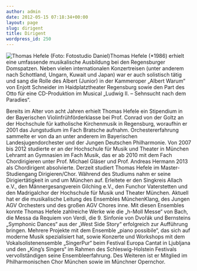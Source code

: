 ```yaml
---
author: admin
date: 2012-05-15 07:18:34+00:00
layout: page
slug: dirigent
title: Dirigent
wordpress_id: 250
---
```


![Thomas Hefele (Foto: Fotostudio Daniel)](https://www.agv-muenchen.de/wp-content/uploads/2014/07/10104-13-15-CopyrightFotostudioDaniel.jpg)Thomas Hefele (*1986) erhielt eine umfassende musikalische Ausbildung bei den Regensburger Domspatzen. Neben vielen internationalen Konzertreisen (unter anderem nach Schottland, Ungarn, Kuwait und Japan) war er auch solistisch tätig und sang die Rolle des Albert (Junior) in der Kammeroper „Albert Warum“ von Enjott Schneider im Haidplatztheater Regensburg sowie den Part des Otto für eine CD-Produktion im Musical „Ludwig II. – Sehnsucht nach dem Paradies“.

Bereits im Alter von acht Jahren erhielt Thomas Hefele ein Stipendium in der Bayerischen Violinfrühförderklasse bei Prof. Conrad von der Goltz an der Hochschule für katholische Kirchenmusik in Regensburg, woraufhin er 2001 das Jungstudium im Fach Bratsche aufnahm. Orchestererfahrung sammelte er von da an unter anderem im Bayerischen Landesjugendorchester und der Jungen Deutschen Philharmonie.
Von 2007 bis 2012 studierte er an der Hochschule für Musik und Theater in München Lehramt an Gymnasien im Fach Musik, das er ab 2010 mit dem Fach Chordirigieren unter Prof. Michael Gläser und Prof. Andreas Hermann 2013 als Chordirigent absolvierte. Derzeit studiert Thomas Hefele im Master-Studiengang Dirigieren/Chor.
Während des Studiums nahm er seine Dirigiertätigkeit in und um München auf. Erleitete er den Singkreis Allach e.V., den Männergesangverein Gilching e.V., den Funchor Vaterstetten und den Madrigalchor der Hochschule für Musik und Theater München. Aktuell hat er die musikalische Leitung des Ensembles MünchenKlang, des Jungen AGV Orchesters und des großen AGV Chores inne.
Mit diesen Ensembles konnte Thomas Hefele zahlreiche Werke wie die „h-Moll Messe“ von Bach, die Messa da Requiem von Verdi, die 9. Sinfonie von Dvořák und Bernsteins „Symphonic Dances“ aus der „West Side Story“ erfolgreich zur Aufführung bringen.
Mehrere Projekte mit dem Ensemble „piano possibile“, das sich auf moderne Musik spezialisiert hat, sowie Konzerte und Workshops mit dem Vokalsolistenensemble „SingerPur“ beim Festival Europa Cantat in Ljubljana und den „King’s Singers“ im Rahmen des Schleswig-Holstein Festivals vervollständigen seine Ensembleerfahrung. Des Weiteren ist er Mitglied im Philharmonischen Chor München sowie im Münchner Opernchor.
